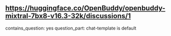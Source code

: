 ## https://huggingface.co/OpenBuddy/openbuddy-mixtral-7bx8-v16.3-32k/discussions/1

contains_question: yes
question_part: chat-template is default